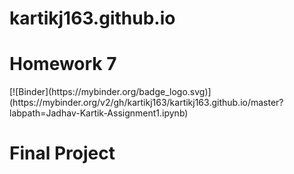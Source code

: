 # kartikj163.github.io

<h1> Homework 7 </h1>
[![Binder](https://mybinder.org/badge_logo.svg)](https://mybinder.org/v2/gh/kartikj163/kartikj163.github.io/master?labpath=Jadhav-Kartik-Assignment1.ipynb)

<h1> Final Project </h1>

